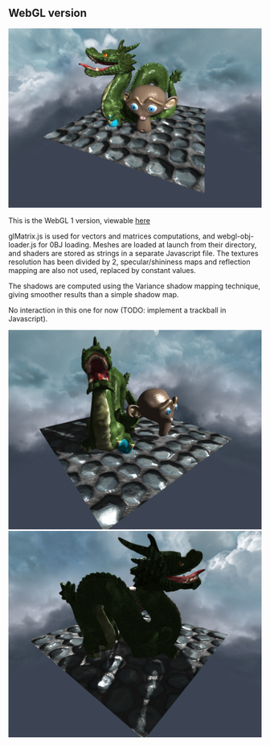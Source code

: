 ## WebGL version

![](images/webgl2.png)

This is the WebGL 1 version, viewable [here](http://simonrodriguez.fr/dragon/webgl/index.html)

glMatrix.js is used for vectors and matrices computations, and webgl-obj-loader.js for 0BJ loading.
Meshes are loaded at launch from their directory, and shaders are stored as strings in a separate Javascript file.
The textures resolution has been divided by 2, specular/shininess maps and reflection mapping are also not used, replaced by constant values.

The shadows are computed using the Variance shadow mapping technique, giving smoother results than a simple shadow map.

No interaction in this one for now (TODO: implement a trackball in Javascript).

![](images/webgl1.png)
![](images/webgl3.png)



